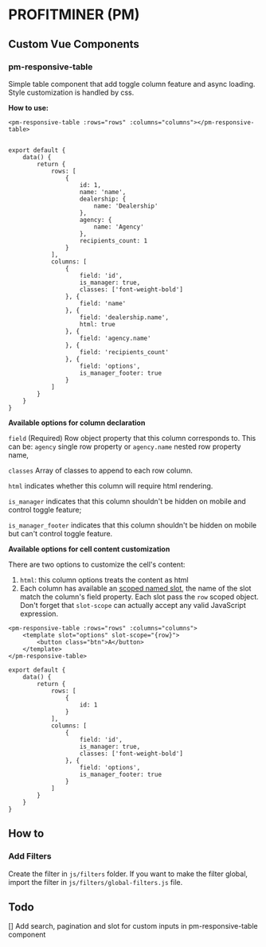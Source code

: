 # PROFITMINER (PM)

## Custom Vue Components
### pm-responsive-table
Simple table component that add toggle column feature and async loading. Style customization is handled by css.

**How to use:**
```
<pm-responsive-table :rows="rows" :columns="columns"></pm-responsive-table>


export default {
    data() {
        return {
            rows: [
                {
                    id: 1,
                    name: 'name',
                    dealership: {
                        name: 'Dealership'
                    },
                    agency: {
                        name: 'Agency'
                    },
                    recipients_count: 1
                }
            ],
            columns: [
                {
                    field: 'id',
                    is_manager: true,
                    classes: ['font-weight-bold']
                }, {
                    field: 'name'
                }, {
                    field: 'dealership.name',
                    html: true
                }, {
                    field: 'agency.name'
                }, {
                    field: 'recipients_count'
                }, {
                    field: 'options',
                    is_manager_footer: true
                }
            ]
        }
    }
}
```

**Available options for column declaration**

`field` (Required) Row object property that this column corresponds to. This can be: `agency` single row property or `agency.name` nested row property name,

`classes` Array of classes to append to each row column.

`html` indicates whether this column will require html rendering.

`is_manager` indicates that this column shouldn't be hidden on mobile and control toggle feature;

`is_manager_footer` indicates that this column shouldn't be hidden on mobile but can't control toggle feature.

**Available options for cell content customization**

There are two options to customize the cell's content:
1. `html`: this column options treats the content as html
2. Each column has available an [scoped named slot](https://vuejs.org/v2/guide/components-slots.html#Scoped-Slots), the name of the slot match the column's field property. Each slot pass the `row` scoped object. Don't forget that `slot-scope` can actually accept any valid JavaScript expression.

```
<pm-responsive-table :rows="rows" :columns="columns">
    <template slot="options" slot-scope="{row}">
        <button class="btn">A</button>
    </template>
</pm-responsive-table>

export default {
    data() {
        return {
            rows: [
                {
                    id: 1
                }
            ],
            columns: [
                {
                    field: 'id',
                    is_manager: true,
                    classes: ['font-weight-bold']
                }, {
                    field: 'options',
                    is_manager_footer: true
                }
            ]
        }
    }
}
```

## How to

### Add Filters

Create the filter in `js/filters` folder. If you want to make the filter global, import the filter in `js/filters/global-filters.js` file.


## Todo
[] Add search, pagination and slot for custom inputs in pm-responsive-table component 